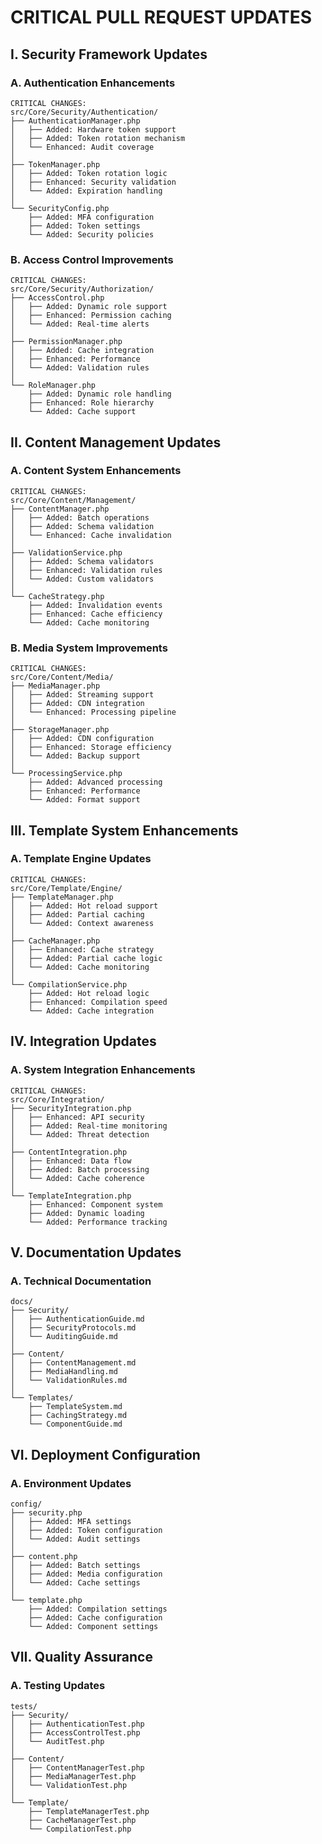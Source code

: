 # CRITICAL PULL REQUEST UPDATES

## I. Security Framework Updates

### A. Authentication Enhancements
```plaintext
CRITICAL CHANGES:
src/Core/Security/Authentication/
├── AuthenticationManager.php
│   ├── Added: Hardware token support
│   ├── Added: Token rotation mechanism
│   └── Enhanced: Audit coverage
│
├── TokenManager.php
│   ├── Added: Token rotation logic
│   ├── Enhanced: Security validation
│   └── Added: Expiration handling
│
└── SecurityConfig.php
    ├── Added: MFA configuration
    ├── Added: Token settings
    └── Added: Security policies
```

### B. Access Control Improvements
```plaintext
CRITICAL CHANGES:
src/Core/Security/Authorization/
├── AccessControl.php
│   ├── Added: Dynamic role support
│   ├── Enhanced: Permission caching
│   └── Added: Real-time alerts
│
├── PermissionManager.php
│   ├── Added: Cache integration
│   ├── Enhanced: Performance
│   └── Added: Validation rules
│
└── RoleManager.php
    ├── Added: Dynamic role handling
    ├── Enhanced: Role hierarchy
    └── Added: Cache support
```

## II. Content Management Updates

### A. Content System Enhancements
```plaintext
CRITICAL CHANGES:
src/Core/Content/Management/
├── ContentManager.php
│   ├── Added: Batch operations
│   ├── Added: Schema validation
│   └── Enhanced: Cache invalidation
│
├── ValidationService.php
│   ├── Added: Schema validators
│   ├── Enhanced: Validation rules
│   └── Added: Custom validators
│
└── CacheStrategy.php
    ├── Added: Invalidation events
    ├── Enhanced: Cache efficiency
    └── Added: Cache monitoring
```

### B. Media System Improvements
```plaintext
CRITICAL CHANGES:
src/Core/Content/Media/
├── MediaManager.php
│   ├── Added: Streaming support
│   ├── Added: CDN integration
│   └── Enhanced: Processing pipeline
│
├── StorageManager.php
│   ├── Added: CDN configuration
│   ├── Enhanced: Storage efficiency
│   └── Added: Backup support
│
└── ProcessingService.php
    ├── Added: Advanced processing
    ├── Enhanced: Performance
    └── Added: Format support
```

## III. Template System Enhancements

### A. Template Engine Updates
```plaintext
CRITICAL CHANGES:
src/Core/Template/Engine/
├── TemplateManager.php
│   ├── Added: Hot reload support
│   ├── Added: Partial caching
│   └── Added: Context awareness
│
├── CacheManager.php
│   ├── Enhanced: Cache strategy
│   ├── Added: Partial cache logic
│   └── Added: Cache monitoring
│
└── CompilationService.php
    ├── Added: Hot reload logic
    ├── Enhanced: Compilation speed
    └── Added: Cache integration
```

## IV. Integration Updates

### A. System Integration Enhancements
```plaintext
CRITICAL CHANGES:
src/Core/Integration/
├── SecurityIntegration.php
│   ├── Enhanced: API security
│   ├── Added: Real-time monitoring
│   └── Added: Threat detection
│
├── ContentIntegration.php
│   ├── Enhanced: Data flow
│   ├── Added: Batch processing
│   └── Added: Cache coherence
│
└── TemplateIntegration.php
    ├── Enhanced: Component system
    ├── Added: Dynamic loading
    └── Added: Performance tracking
```

## V. Documentation Updates

### A. Technical Documentation
```plaintext
docs/
├── Security/
│   ├── AuthenticationGuide.md
│   ├── SecurityProtocols.md
│   └── AuditingGuide.md
│
├── Content/
│   ├── ContentManagement.md
│   ├── MediaHandling.md
│   └── ValidationRules.md
│
└── Templates/
    ├── TemplateSystem.md
    ├── CachingStrategy.md
    └── ComponentGuide.md
```

## VI. Deployment Configuration

### A. Environment Updates
```plaintext
config/
├── security.php
│   ├── Added: MFA settings
│   ├── Added: Token configuration
│   └── Added: Audit settings
│
├── content.php
│   ├── Added: Batch settings
│   ├── Added: Media configuration
│   └── Added: Cache settings
│
└── template.php
    ├── Added: Compilation settings
    ├── Added: Cache configuration
    └── Added: Component settings
```

## VII. Quality Assurance

### A. Testing Updates
```plaintext
tests/
├── Security/
│   ├── AuthenticationTest.php
│   ├── AccessControlTest.php
│   └── AuditTest.php
│
├── Content/
│   ├── ContentManagerTest.php
│   ├── MediaManagerTest.php
│   └── ValidationTest.php
│
└── Template/
    ├── TemplateManagerTest.php
    ├── CacheManagerTest.php
    └── CompilationTest.php
```
